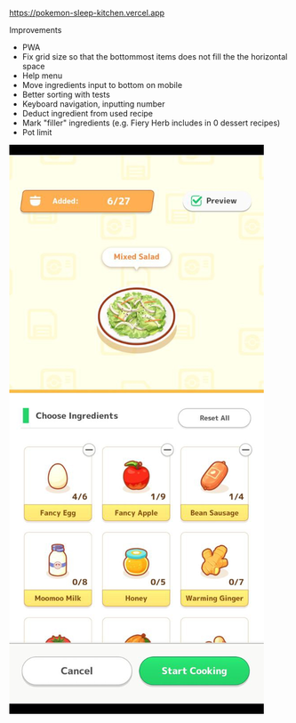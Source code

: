 
https://pokemon-sleep-kitchen.vercel.app

Improvements
- PWA
- Fix grid size so that the bottommost items does not fill the the horizontal space
- Help menu
- Move ingredients input to bottom on mobile
- Better sorting with tests
- Keyboard navigation, inputting number
- Deduct ingredient from used recipe
- Mark "filler" ingredients (e.g. Fiery Herb includes in 0 dessert recipes)
- Pot limit

![|300](1-Projects/attachments/telegram-cloud-photo-size-5-6059812101897173222-y.jpg)